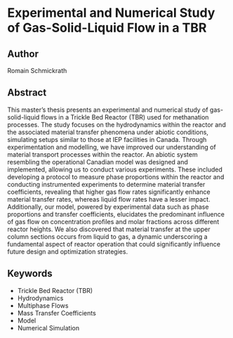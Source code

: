 # Experimental and Numerical Study of Gas-Solid-Liquid Flow in a TBR

## Author
Romain Schmickrath

## Abstract
This master’s thesis presents an experimental and numerical study of gas-solid-liquid flows in a Trickle Bed Reactor (TBR) used for methanation processes. The study focuses on the hydrodynamics within the reactor and the associated material transfer phenomena under abiotic conditions, simulating setups similar to those at IEP facilities in Canada. Through experimentation and modelling, we have improved our understanding of material transport processes within the reactor. An abiotic system resembling the operational Canadian model was designed and implemented, allowing us to conduct various experiments. These included developing a protocol to measure phase proportions within the reactor and conducting instrumented experiments to determine material transfer coefficients, revealing that higher gas flow rates significantly enhance material transfer rates, whereas liquid flow rates have a lesser impact. Additionally, our model, powered by experimental data such as phase proportions and transfer coefficients, elucidates the predominant influence of gas flow on concentration profiles and molar fractions across different reactor heights. We also discovered that material transfer at the upper column sections occurs from liquid to gas, a dynamic underscoring a fundamental aspect of reactor operation that could significantly influence future design and optimization strategies.

## Keywords
- Trickle Bed Reactor (TBR)
- Hydrodynamics
- Multiphase Flows
- Mass Transfer Coefficients
- Model
- Numerical Simulation
